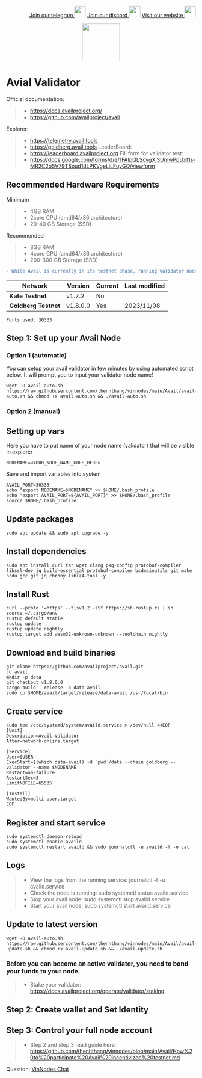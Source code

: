 <p style="font-size:14px" align="right">
<a href="https://t.me/vinnodes" target="_blank">Join our telegram <img src="https://user-images.githubusercontent.com/50621007/183283867-56b4d69f-bc6e-4939-b00a-72aa019d1aea.png" width="30"/></a>
<a href="https://discord.gg/dvNSrwyU" target="_blank">Join our discord <img src="https://user-images.githubusercontent.com/50621007/176236430-53b0f4de-41ff-41f7-92a1-4233890a90c8.png" width="30"/></a>
<a href="https://radió.vn" target="_blank">Visit our website <img src="https://github.com/thenhthang/vinnodes/blob/main/content/logo.jpg?raw=true" width="30"/></a>
</p>
<p align="center">
  <img height="100" height="auto" src="https://github.com/thenhthang/vinnodes/blob/main/content/avail.png?raw=true">
</p>

# Avial Validator

Official documentation:
>- https://docs.availproject.org/
>- https://github.com/availproject/avail

Explorer:
>- https://telemetry.avail.tools
>- https://goldberg.avail.tools
LeaderBoard:
>- https://leaderboard.availproject.org
Fill form for validator test: 
>- https://docs.google.com/forms/d/e/1FAIpQLScvgXjSUmwPpUxf1s-MR2C2o5V79TSoud1dLPKVgeLiLFuyGQ/viewform

## Recommended Hardware Requirements 
Minimum
>- 4GB RAM
>- 2core CPU (amd64/x86 architecture)
>- 20-40 GB Storage (SSD)

Recommended
>- 8GB RAM
>- 4core CPU (amd64/x86 architecture)
>- 200-300 GB Storage (SSD)
```diff
- While Avail is currently in its testnet phase, running validator nodes requires significant system administration expertise.
```
| Network | Version | Current | Last modified |
|---------------|-------------|-------------|-------------|
| **Kate Testnet** | v1.7.2 | No |  |
| **Goldberg Testnet** | v1.8.0.0 | Yes | 2023/11/08 |
```
Ports used: 30333
```
## Step 1: Set up your Avail Node
### Option 1 (automatic)
You can setup your avail validator in few minutes by using automated script below. It will prompt you to input your validator node name!
```
wget -O avail-auto.sh https://raw.githubusercontent.com/thenhthang/vinnodes/main/Avail/avail-auto.sh && chmod +x avail-auto.sh && ./avail-auto.sh
```

### Option 2 (manual)
## Setting up vars
Here you have to put name of your node name (validator) that will be visible in explorer
```
NODENAME=<YOUR_NODE_NAME_GOES_HERE>
```
Save and import variables into system
```
AVAIL_PORT=30333
echo "export NODENAME=$NODENAME" >> $HOME/.bash_profile
echo "export AVAIL_PORT=${AVAIL_PORT}" >> $HOME/.bash_profile
source $HOME/.bash_profile
```
## Update packages
```
sudo apt update && sudo apt upgrade -y
```
## Install dependencies
```
sudo apt install curl tar wget clang pkg-config protobuf-compiler libssl-dev jq build-essential protobuf-compiler bsdmainutils git make ncdu gcc git jq chrony liblz4-tool -y
```
## Install Rust
```
curl --proto '=https' --tlsv1.2 -sSf https://sh.rustup.rs | sh
source ~/.cargo/env
rustup default stable
rustup update
rustup update nightly
rustup target add wasm32-unknown-unknown --toolchain nightly
```
## Download and build binaries
```
git clone https://github.com/availproject/avail.git
cd avail
mkdir -p data
git checkout v1.8.0.0
cargo build --release -p data-avail
sudo cp $HOME/avail/target/release/data-avail /usr/local/bin
```
## Create service
```
sudo tee /etc/systemd/system/availd.service > /dev/null <<EOF
[Unit]
Description=Avail Validator
After=network-online.target

[Service]
User=$USER
ExecStart=$(which data-avail) -d `pwd`/data --chain goldberg --validator --name $NODENAME
Restart=on-failure
RestartSec=3
LimitNOFILE=65535

[Install]
WantedBy=multi-user.target
EOF
```
## Register and start service
```
sudo systemctl daemon-reload
sudo systemctl enable availd
sudo systemctl restart availd && sudo journalctl -u availd -f -o cat
```
## Logs
>- View the logs from the running service: journalctl -f -u availd.service
>- Check the node is running: sudo systemctl status availd.service
>- Stop your avail node: sudo systemctl stop availd.service
>- Start your avail node: sudo systemctl start availd.service
## Update to latest version
```
wget -O avail-auto.sh https://raw.githubusercontent.com/thenhthang/vinnodes/main/Avail/avail-update.sh && chmod +x avail-update.sh && ./avail-update.sh
```
### Before you can become an active validator, you need to bond your funds to your node. 
>- Stake your validator: https://docs.availproject.org/operate/validator/staking
## Step 2: Create wallet and Set Identity
## Step 3: Control your full node account
>- Step 2 and step 3 read guide here: https://github.com/thenhthang/vinnodes/blob/main/Avail/How%20to%20participate%20Avail%20incentivized%20testnet.md

Question: <a href="https://t.me/vinnodeschat" target="_blank">VinNodes Chat</a>
